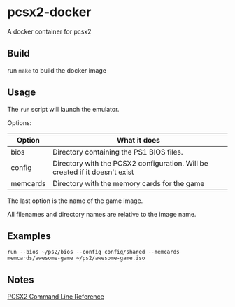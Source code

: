 # pcsx2-docker
A docker container for pcsx2

## Build

run `make` to build the docker image

## Usage

The `run` script will launch the emulator. 

Options:

| Option | What it does |
| ------ | ------- |
| bios   | Directory containing the PS1 BIOS files. |
| config | Directory with the PCSX2 configuration. Will be created if it doesn't exist |
| memcards | Directory with the memory cards for the game |

The last option is the name of the game image.

All filenames and directory names are relative to the image name.

## Examples

```
run --bios ~/ps2/bios --config config/shared --memcards memcards/awesome-game ~/ps2/awesome-game.iso
```




## Notes
[PCSX2 Command Line Reference](https://forums.pcsx2.net/Thread-blog-The-return-of-the-Commandline?pid=118520)
